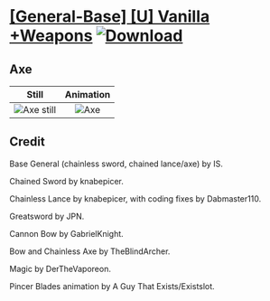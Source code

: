 # [\[General-Base\] \[U\] Vanilla +Weapons](./) [![Download](https://img.shields.io/badge/Download--red?style=social&logo=github)](https://minhaskamal.github.io/DownGit/#/home?url=https://github.com/Klokinator/FE-Repo/tree/main/Battle%20Animations%2FInfantry%20-%20Knights%2C%20Generals%2C%20Armors%2F%5BGeneral-Base%5D%20%5BU%5D%20Vanilla%20%2BWeapons%2F3.%20Axe%20(Chain))

## Axe

| Still | Animation |
| :---: | :-------: |
| ![Axe still](./Axe_000.png) | ![Axe](./Axe.gif) |

## Credit

Base General (chainless sword, chained lance/axe) by IS.

Chained Sword by knabepicer.

Chainless Lance by knabepicer, with coding fixes by Dabmaster110.

Greatsword by JPN.

Cannon Bow by GabrielKnight.

Bow and Chainless Axe by TheBlindArcher.

Magic by DerTheVaporeon.

Pincer Blades animation by A Guy That Exists/Existslot.
